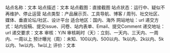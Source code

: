 站点名称：文本
站点描述：文本
站点截图：直接截图
站点状态：运行中、疑似不再维护、停止运营
站点类型：产品展示页、工具导航、博客 / 周刊、社交社区、媒体、垂直论坛/社区、设计平台
适合地区：国内、海外
网站地址：url
递交方式：站内投稿、提交issue、问卷、站内表单、Email、提交Comment
递交地址：url
递交要求：文本
审核：Y/N
审核耗时（天）：立刻、一天内、三天内、一周内、一周以上
预计曝光（周）：未知、100以内、500以内、1k以内、2k以内、5k以内、1w以内、1w以上
评价：文本